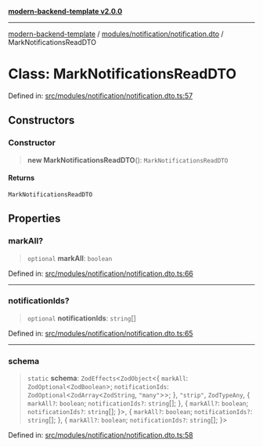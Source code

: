 [**modern-backend-template v2.0.0**](../../../../README.md)

***

[modern-backend-template](../../../../modules.md) / [modules/notification/notification.dto](../README.md) / MarkNotificationsReadDTO

# Class: MarkNotificationsReadDTO

Defined in: [src/modules/notification/notification.dto.ts:57](https://github.com/maemreyo/saas-4cus-nodejs/blob/2a5b3f3aa11335dfa561e80e1feabb8e6084261e/src/modules/notification/notification.dto.ts#L57)

## Constructors

### Constructor

> **new MarkNotificationsReadDTO**(): `MarkNotificationsReadDTO`

#### Returns

`MarkNotificationsReadDTO`

## Properties

### markAll?

> `optional` **markAll**: `boolean`

Defined in: [src/modules/notification/notification.dto.ts:66](https://github.com/maemreyo/saas-4cus-nodejs/blob/2a5b3f3aa11335dfa561e80e1feabb8e6084261e/src/modules/notification/notification.dto.ts#L66)

***

### notificationIds?

> `optional` **notificationIds**: `string`[]

Defined in: [src/modules/notification/notification.dto.ts:65](https://github.com/maemreyo/saas-4cus-nodejs/blob/2a5b3f3aa11335dfa561e80e1feabb8e6084261e/src/modules/notification/notification.dto.ts#L65)

***

### schema

> `static` **schema**: `ZodEffects`\<`ZodObject`\<\{ `markAll`: `ZodOptional`\<`ZodBoolean`\>; `notificationIds`: `ZodOptional`\<`ZodArray`\<`ZodString`, `"many"`\>\>; \}, `"strip"`, `ZodTypeAny`, \{ `markAll?`: `boolean`; `notificationIds?`: `string`[]; \}, \{ `markAll?`: `boolean`; `notificationIds?`: `string`[]; \}\>, \{ `markAll?`: `boolean`; `notificationIds?`: `string`[]; \}, \{ `markAll?`: `boolean`; `notificationIds?`: `string`[]; \}\>

Defined in: [src/modules/notification/notification.dto.ts:58](https://github.com/maemreyo/saas-4cus-nodejs/blob/2a5b3f3aa11335dfa561e80e1feabb8e6084261e/src/modules/notification/notification.dto.ts#L58)
